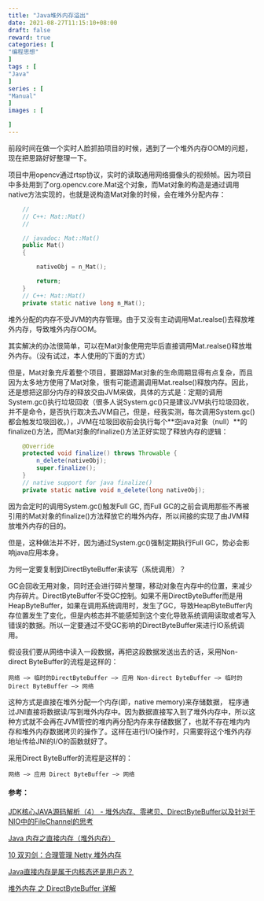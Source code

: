 ```yaml
---
title: "Java堆外内存溢出"
date: 2021-08-27T11:15:10+08:00
draft: false
reward: true
categories: [
"编程思想"
]
tags : [
"Java"
]
series : [
"Manual"
]
images : [

]
---
```


[comment]: <> "# Java堆外内存溢出"

前段时间在做一个实时人脸抓拍项目的时候，遇到了一个堆外内存OOM的问题，现在把思路好好整理一下。

项目中用opencv通过rtsp协议，实时的读取通用网络摄像头的视频帧。因为项目中多处用到了org.opencv.core.Mat这个对象，而Mat对象的构造是通过调用native方法实现的，也就是说构造Mat对象的时候，会在堆外分配内存：

```c++
    //
    // C++: Mat::Mat()
    //

    // javadoc: Mat::Mat()
    public Mat()
    {

        nativeObj = n_Mat();

        return;
    }
    // C++: Mat::Mat()
    private static native long n_Mat();
```

堆外分配的内存不受JVM的内存管理。由于又没有主动调用Mat.realse()去释放堆外内存，导致堆外内存OOM。

其实解决的办法很简单，可以在Mat对象使用完毕后直接调用Mat.realse()释放堆外内存。（没有试过，本人使用的下面的方式）

但是，Mat对象充斥着整个项目，要跟踪Mat对象的生命周期显得有点复杂，而且因为太多地方使用了Mat对象，很有可能遗漏调用Mat.realse()释放内存。因此，还是想把这部分内存的释放交由JVM来做，具体的方式是：定期的调用System.gc()执行垃圾回收（很多人说System.gc()只是建议JVM执行垃圾回收，并不是命令，是否执行取决去JVM自己，但是，经我实测，每次调用System.gc()都会触发垃圾回收。），JVM在垃圾回收前会执行每个**空java对象（null）**的finalize()方法，而Mat对象的finalize()方法正好实现了释放内存的逻辑：

```java
    @Override
    protected void finalize() throws Throwable {
        n_delete(nativeObj);
        super.finalize();
    }
    // native support for java finalize()
    private static native void n_delete(long nativeObj);
```

因为会定时的调用System.gc()触发Full GC, 而Full GC的之前会调用那些不再被引用的Mat对象的finalize()方法释放它的堆外内存，所以间接的实现了由JVM释放堆外内存的目的。

但是，这种做法并不好，因为通过System.gc()强制定期执行Full GC，势必会影响java应用本身。

为何一定要复制到DirectByteBuffer来读写（系统调用）？

GC会回收无用对象，同时还会进行碎片整理，移动对象在内存中的位置，来减少内存碎片。DirectByteBuffer不受GC控制。如果不用DirectByteBuffer而是用HeapByteBuffer，如果在调用系统调用时，发生了GC，导致HeapByteBuffer内存位置发生了变化，但是内核态并不能感知到这个变化导致系统调用读取或者写入错误的数据。所以一定要通过不受GC影响的DirectByteBuffer来进行IO系统调用。

假设我们要从网络中读入一段数据，再把这段数据发送出去的话，采用Non-direct ByteBuffer的流程是这样的：

```
网络 –> 临时的DirectByteBuffer –> 应用 Non-direct ByteBuffer –> 临时的Direct ByteBuffer –> 网络
```

这种方式是直接在堆外分配一个内存(即，native memory)来存储数据，
程序通过JNI直接将数据读/写到堆外内存中。因为数据直接写入到了堆外内存中，所以这种方式就不会再在JVM管控的堆内再分配内存来存储数据了，也就不存在堆内内存和堆外内存数据拷贝的操作了。这样在进行I/O操作时，只需要将这个堆外内存地址传给JNI的I/O的函数就好了。

采用Direct ByteBuffer的流程是这样的：

```
网络 –> 应用 Direct ByteBuffer –> 网络
```



#### 参考：

[JDK核心JAVA源码解析（4） - 堆外内存、零拷贝、DirectByteBuffer以及针对于NIO中的FileChannel的思考](https://blog.csdn.net/zhxdick/article/details/81084672)

[Java 内存之直接内存（堆外内存）](https://www.kancloud.cn/zhangchio/springboot/806316)

[10 双刃剑：合理管理 Netty 堆外内存](http://learn.lianglianglee.com/%E4%B8%93%E6%A0%8F/Netty%20%E6%A0%B8%E5%BF%83%E5%8E%9F%E7%90%86%E5%89%96%E6%9E%90%E4%B8%8E%20RPC%20%E5%AE%9E%E8%B7%B5-%E5%AE%8C/10%20%20%E5%8F%8C%E5%88%83%E5%89%91%EF%BC%9A%E5%90%88%E7%90%86%E7%AE%A1%E7%90%86%20Netty%20%E5%A0%86%E5%A4%96%E5%86%85%E5%AD%98.md)

[Java直接内存是属于内核态还是用户态？](https://www.zhihu.com/question/376317973)

[堆外内存 之 DirectByteBuffer 详解](https://www.jianshu.com/p/007052ee3773)
